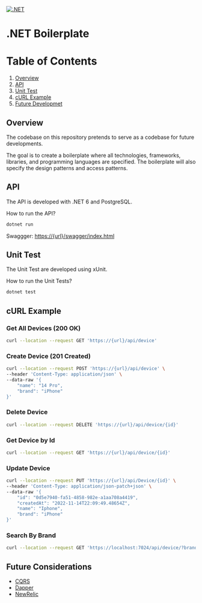[![.NET](https://github.com/andrefjpinto/dotnet-boilerplate/actions/workflows/dotnet.yml/badge.svg)](https://github.com/andrefjpinto/dotnet-boilerplate/actions/workflows/dotnet.yml)

# .NET Boilerplate

# Table of Contents
1. [Overview](#overview)
2. [API](#api)
3. [Unit Test](#unit-test)
4. [cURL Example](#curl-example)
5. [Future Developmet](#future-developmet)

## Overview

The codebase on this repository pretends to serve as a codebase for future developments.

The goal is to create a boilerplate where all technologies, frameworks, libraries, and programming languages are specified.
The boilerplate will also specify the design patterns and access patterns. 

## API

The API is developed with .NET 6 and PostgreSQL.

How to run the API? 

```bash
dotnet run
```

Swaggger: [https://{url}/swagger/index.html](https://{url}/swagger/index.html)

## Unit Test

The Unit Test are developed using xUnit.

How to run the Unit Tests? 

```bash
dotnet test
```

## cURL Example

### Get All Devices (200 OK)
```bash
curl --location --request GET 'https://{url}/api/device'
```

### Create Device (201 Created)
```bash
curl --location --request POST 'https://{url}/api/device' \
--header 'Content-Type: application/json' \
--data-raw '{
    "name": "14 Pro",
    "brand": "iPhone"
}'
```

### Delete Device

```bash
curl --location --request DELETE 'https://{url}/api/device/{id}'
```

### Get Device by Id

```bash
curl --location --request GET 'https://{url}/api/device/{id}'
```

### Update Device

```bash
curl --location --request PUT 'https://{url}/api/Device/{id}' \
--header 'Content-Type: application/json-patch+json' \
--data-raw '{
    "id": "0d5e7940-fa51-4858-982e-a1aa708a4419",
    "createdAt": "2022-11-14T22:09:49.48654Z",
    "name": "Iphone",
    "brand": "iPhone"
}'
```

### Search By Brand
```bash
curl --location --request GET 'https://localhost:7024/api/device/?brand=iPhone'
```

## Future Considerations

- [CQRS](https://martinfowler.com/bliki/CQRS.html)
- [Dapper](https://dapperlib.github.io/Dapper/)
- [NewRelic](https://newrelic.com/)